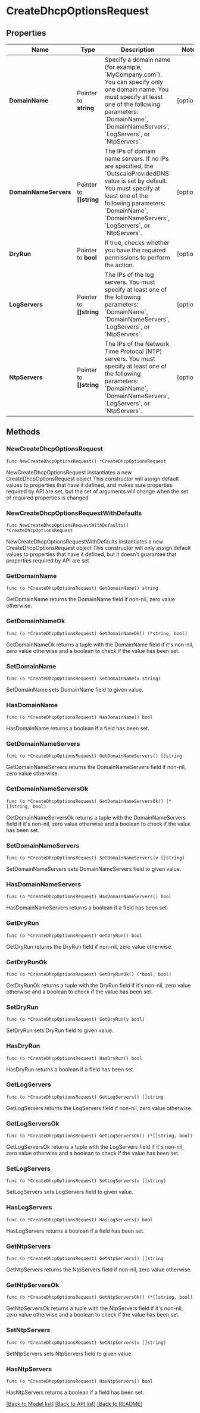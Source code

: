 # CreateDhcpOptionsRequest

## Properties

Name | Type | Description | Notes
------------ | ------------- | ------------- | -------------
**DomainName** | Pointer to **string** | Specify a domain name (for example, &#x60;MyCompany.com&#x60;). You can specify only one domain name. You must specify at least one of the following parameters: &#x60;DomainName&#x60;, &#x60;DomainNameServers&#x60;, &#x60;LogServers&#x60;, or &#x60;NtpServers&#x60;. | [optional] 
**DomainNameServers** | Pointer to **[]string** | The IPs of domain name servers. If no IPs are specified, the &#x60;OutscaleProvidedDNS&#x60; value is set by default. You must specify at least one of the following parameters: &#x60;DomainName&#x60;, &#x60;DomainNameServers&#x60;, &#x60;LogServers&#x60;, or &#x60;NtpServers&#x60;. | [optional] 
**DryRun** | Pointer to **bool** | If true, checks whether you have the required permissions to perform the action. | [optional] 
**LogServers** | Pointer to **[]string** | The IPs of the log servers. You must specify at least one of the following parameters: &#x60;DomainName&#x60;, &#x60;DomainNameServers&#x60;, &#x60;LogServers&#x60;, or &#x60;NtpServers&#x60;. | [optional] 
**NtpServers** | Pointer to **[]string** | The IPs of the Network Time Protocol (NTP) servers. You must specify at least one of the following parameters: &#x60;DomainName&#x60;, &#x60;DomainNameServers&#x60;, &#x60;LogServers&#x60;, or &#x60;NtpServers&#x60;. | [optional] 

## Methods

### NewCreateDhcpOptionsRequest

`func NewCreateDhcpOptionsRequest() *CreateDhcpOptionsRequest`

NewCreateDhcpOptionsRequest instantiates a new CreateDhcpOptionsRequest object
This constructor will assign default values to properties that have it defined,
and makes sure properties required by API are set, but the set of arguments
will change when the set of required properties is changed

### NewCreateDhcpOptionsRequestWithDefaults

`func NewCreateDhcpOptionsRequestWithDefaults() *CreateDhcpOptionsRequest`

NewCreateDhcpOptionsRequestWithDefaults instantiates a new CreateDhcpOptionsRequest object
This constructor will only assign default values to properties that have it defined,
but it doesn't guarantee that properties required by API are set

### GetDomainName

`func (o *CreateDhcpOptionsRequest) GetDomainName() string`

GetDomainName returns the DomainName field if non-nil, zero value otherwise.

### GetDomainNameOk

`func (o *CreateDhcpOptionsRequest) GetDomainNameOk() (*string, bool)`

GetDomainNameOk returns a tuple with the DomainName field if it's non-nil, zero value otherwise
and a boolean to check if the value has been set.

### SetDomainName

`func (o *CreateDhcpOptionsRequest) SetDomainName(v string)`

SetDomainName sets DomainName field to given value.

### HasDomainName

`func (o *CreateDhcpOptionsRequest) HasDomainName() bool`

HasDomainName returns a boolean if a field has been set.

### GetDomainNameServers

`func (o *CreateDhcpOptionsRequest) GetDomainNameServers() []string`

GetDomainNameServers returns the DomainNameServers field if non-nil, zero value otherwise.

### GetDomainNameServersOk

`func (o *CreateDhcpOptionsRequest) GetDomainNameServersOk() (*[]string, bool)`

GetDomainNameServersOk returns a tuple with the DomainNameServers field if it's non-nil, zero value otherwise
and a boolean to check if the value has been set.

### SetDomainNameServers

`func (o *CreateDhcpOptionsRequest) SetDomainNameServers(v []string)`

SetDomainNameServers sets DomainNameServers field to given value.

### HasDomainNameServers

`func (o *CreateDhcpOptionsRequest) HasDomainNameServers() bool`

HasDomainNameServers returns a boolean if a field has been set.

### GetDryRun

`func (o *CreateDhcpOptionsRequest) GetDryRun() bool`

GetDryRun returns the DryRun field if non-nil, zero value otherwise.

### GetDryRunOk

`func (o *CreateDhcpOptionsRequest) GetDryRunOk() (*bool, bool)`

GetDryRunOk returns a tuple with the DryRun field if it's non-nil, zero value otherwise
and a boolean to check if the value has been set.

### SetDryRun

`func (o *CreateDhcpOptionsRequest) SetDryRun(v bool)`

SetDryRun sets DryRun field to given value.

### HasDryRun

`func (o *CreateDhcpOptionsRequest) HasDryRun() bool`

HasDryRun returns a boolean if a field has been set.

### GetLogServers

`func (o *CreateDhcpOptionsRequest) GetLogServers() []string`

GetLogServers returns the LogServers field if non-nil, zero value otherwise.

### GetLogServersOk

`func (o *CreateDhcpOptionsRequest) GetLogServersOk() (*[]string, bool)`

GetLogServersOk returns a tuple with the LogServers field if it's non-nil, zero value otherwise
and a boolean to check if the value has been set.

### SetLogServers

`func (o *CreateDhcpOptionsRequest) SetLogServers(v []string)`

SetLogServers sets LogServers field to given value.

### HasLogServers

`func (o *CreateDhcpOptionsRequest) HasLogServers() bool`

HasLogServers returns a boolean if a field has been set.

### GetNtpServers

`func (o *CreateDhcpOptionsRequest) GetNtpServers() []string`

GetNtpServers returns the NtpServers field if non-nil, zero value otherwise.

### GetNtpServersOk

`func (o *CreateDhcpOptionsRequest) GetNtpServersOk() (*[]string, bool)`

GetNtpServersOk returns a tuple with the NtpServers field if it's non-nil, zero value otherwise
and a boolean to check if the value has been set.

### SetNtpServers

`func (o *CreateDhcpOptionsRequest) SetNtpServers(v []string)`

SetNtpServers sets NtpServers field to given value.

### HasNtpServers

`func (o *CreateDhcpOptionsRequest) HasNtpServers() bool`

HasNtpServers returns a boolean if a field has been set.


[[Back to Model list]](../README.md#documentation-for-models) [[Back to API list]](../README.md#documentation-for-api-endpoints) [[Back to README]](../README.md)


